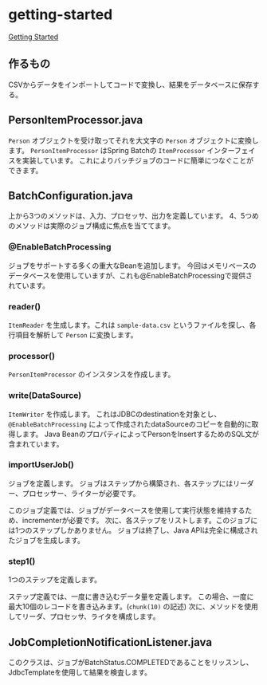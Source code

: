 # getting-started
[Getting Started](https://spring.io/guides/gs/batch-processing/)

## 作るもの
CSVからデータをインポートしてコードで変換し、結果をデータベースに保存する。

## PersonItemProcessor.java
`Person` オブジェクトを受け取ってそれを大文字の `Person` オブジェクトに変換します。
`PersonItemProcessor` はSpring Batchの `ItemProcessor` インターフェイスを実装しています。
これによりバッチジョブのコードに簡単につなぐことができます。

## BatchConfiguration.java
上から3つのメソッドは、入力、プロセッサ、出力を定義しています。
4、5つめのメソッドは実際のジョブ構成に焦点を当ててます。

### @EnableBatchProcessing
ジョブをサポートする多くの重大なBeanを追加します。
今回はメモリベースのデータベースを使用していますが、これも@EnableBatchProcessingで提供されています。

### reader()
`ItemReader` を生成します。これは `sample-data.csv` というファイルを探し、各行項目を解析して `Person` に変換します。

### processor()
`PersonItemProcessor` のインスタンスを作成します。

### write(DataSource)
`ItemWriter` を作成します。
これはJDBCのdestinationを対象とし、 `@EnableBatchProcessing` によって作成されたdataSourceのコピーを自動的に取得します。
Java BeanのプロパティによってPersonをInsertするためのSQL文が含まれています。

### importUserJob()
ジョブを定義します。
ジョブはステップから構築され、各ステップにはリーダー、プロセッサー、ライターが必要です。

このジョブ定義では、ジョブがデータベースを使用して実行状態を維持するため、incrementerが必要です。
次に、各ステップをリストします。このジョブには1つのステップしかありません。
ジョブは終了し、Java APIは完全に構成されたジョブを生成します。

### step1()
1つのステップを定義します。

ステップ定義では、一度に書き込むデータ量を定義します。
この場合、一度に最大10個のレコードを書き込みます。(`chunk(10)` の記述)
次に、メソッドを使用してリーダ、プロセッサ、ライタを構成します。

## JobCompletionNotificationListener.java
このクラスは、ジョブがBatchStatus.COMPLETEDであることをリッスンし、JdbcTemplateを使用して結果を検査します。
